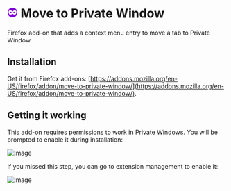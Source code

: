 # <img src="icons/icon.svg" width="24" height="24" align="baseline" /> Move to Private Window

Firefox add-on that adds a context menu entry to move a tab to Private Window.

## Installation

Get it from Firefox add-ons: [https://addons.mozilla.org/en-US/firefox/addon/move-to-private-window/](https://addons.mozilla.org/en-US/firefox/addon/move-to-private-window/).

## Getting it working

This add-on requires permissions to work in Private Windows.
You will be prompted to enable it during installation: 

![image](https://github.com/torunar/move-to-private-window/assets/1062217/064cf567-c02d-4496-aa80-52d5fb104518)

If you missed this step, you can go to extension management to enable it:

![image](https://github.com/torunar/move-to-private-window/assets/1062217/c5640d23-8cfa-4c43-a086-fcb9c22439f3)
